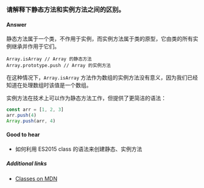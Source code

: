 ### 请解释下静态方法和实例方法之间的区别。

#### Answer

静态方法属于一个类，不作用于实例，而实例方法属于类的原型，它由类的所有实例继承并作用于它们。

```
Array.isArray // Array 的静态方法
Array.prototype.push // Array 的实例方法
```

在这种情况下，`Array.isArray` 方法作为数组的实例方法没有意义，因为我们已经知道在处理数组时该值是一个数组。

实例方法在技术上可以作为静态方法工作，但提供了更简洁的语法：

```js
const arr = [1, 2, 3]
arr.push(4)
Array.push(arr, 4)
```

#### Good to hear

* 如何利用 ES2015 class 的语法来创建静态、实例方法

##### Additional links

* [Classes on MDN](https://developer.mozilla.org/en-US/docs/Web/JavaScript/Reference/Classes)

<!-- tags: (javascript) -->

<!-- expertise: (2) -->
